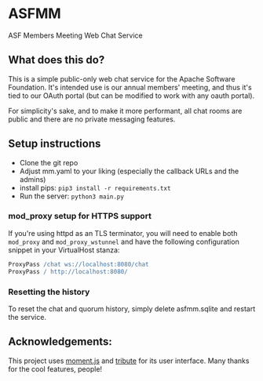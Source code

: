 # ASFMM
ASF Members Meeting Web Chat Service

## What does this do?
This is a simple public-only web chat service for the Apache Software Foundation.
It's intended use is our annual members' meeting, and thus it's tied to our OAuth portal (but can be modified to work with any oauth portal). 

For simplicity's sake, and to make it more performant, all chat rooms are public and there are no private messaging features.

## Setup instructions

- Clone the git repo
- Adjust mm.yaml to your liking (especially the callback URLs and the admins)
- install pips: `pip3 install -r requirements.txt`
- Run the server: `python3 main.py`

### mod_proxy setup for HTTPS support
If you're using httpd as an TLS terminator, you will need to enable both `mod_proxy` and `mod_proxy_wstunnel` and have the following configuration snippet in your VirtualHost stanza:

~~~apache
ProxyPass /chat ws://localhost:8080/chat
ProxyPass / http://localhost:8080/
~~~

### Resetting the history
To reset the chat and quorum history, simply delete asfmm.sqlite and restart the service.


## Acknowledgements:

This project uses [moment.js](https://momentjs.com/) and [tribute](https://github.com/zurb/tribute) for its user interface. Many thanks for the cool features, people!
